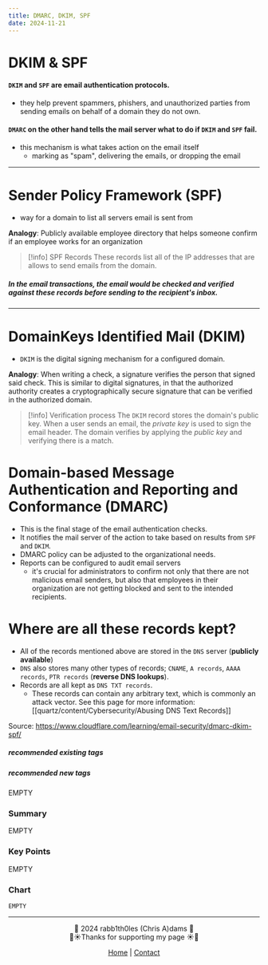 ```yaml
---
title: DMARC, DKIM, SPF
date: 2024-11-21
---
```


<div class="neon-line"></div>




# DKIM & SPF

#### `DKIM` and `SPF` are email authentication protocols. 
* they help prevent spammers, phishers, and unauthorized parties from sending emails on behalf of a domain they do not own.

#### `DMARC` on the other hand tells the mail server what to do if `DKIM` and `SPF` fail.
* this mechanism is what takes action on the email itself
	* marking as "spam", delivering the emails, or dropping the email

---
# Sender Policy Framework (SPF)
* way for a domain to list all servers email is sent from

**Analogy**: Publicly available employee directory that helps someone confirm if an employee works for an organization

> [!info] SPF Records
> These records list all of the IP addresses that are allows to send emails from the domain.

##### In the email transactions, the email would be checked and verified against these records before sending to the recipient's inbox.

---
# DomainKeys Identified Mail (DKIM)
* `DKIM` is the digital signing mechanism for a configured domain.

**Analogy**: When writing a check, a signature verifies the person that signed said check. This is similar to digital signatures, in that the authorized authority creates a cryptographically secure signature that can be verified in the authorized domain.


> [!info] Verification process
> The `DKIM` record stores the domain's public key. When a user sends an email, the *private key* is used to sign the email header. The domain verifies by applying the *public key* and verifying there is a match.

# Domain-based Message Authentication and Reporting and Conformance (DMARC)
* This is the final stage of the email authentication checks.
* It notifies the mail server of the action to take based on results from `SPF` and `DKIM`.
* DMARC policy can be adjusted to the organizational needs.
* Reports can be configured to audit email servers
	* it's crucial for administrators to confirm not only that there are not malicious email senders, but also that employees in their organization are not getting blocked and sent to the intended recipients.


# Where are all these records kept?
* All of the records mentioned above are stored in the `DNS` server (**publicly available**)
* `DNS` also stores many other types of records; `CNAME`, `A records`, `AAAA records`, `PTR records` (**reverse DNS lookups**).
* Records are all kept as `DNS TXT records`.
	* These records can contain any arbitrary text, which is commonly an attack vector. See this page for more information: [[quartz/content/Cybersecurity/Abusing DNS Text Records]]

<div class="neon-line"></div>

Source: https://www.cloudflare.com/learning/email-security/dmarc-dkim-spf/

##### recommended existing tags


##### recommended new tags
EMPTY

### Summary
EMPTY

### Key Points
EMPTY

### Chart
```mermaid
EMPTY
```


---
<div style="text-align: center;">
	<div class="gradient-text">👾 2024 rabb1th0les (Chris A)dams 👾</div> 
	🌴☀Thanks for supporting my page ☀🌴
	<nav>
		<ul style="list-style: none; padding: 0;">
			<div style="text-align: center;">
				<li><a href="index.html">Home</a> | <a href="Contact.html">Contact</a></li>
			</div>
		</ul>
	</nav>	
</div>


